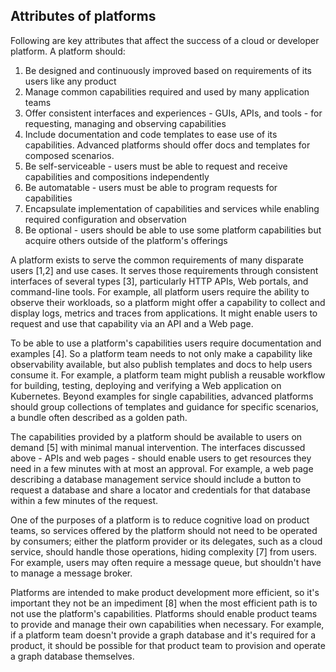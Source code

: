 ## Attributes of platforms

Following are key attributes that affect the success of a cloud or developer
platform. A platform should:

1. Be designed and continuously improved based on requirements of its users like any product
1. Manage common capabilities required and used by many application teams
1. Offer consistent interfaces and experiences - GUIs, APIs, and tools - for requesting, managing and observing capabilities
1. Include documentation and code templates to ease use of its capabilities.  Advanced platforms should offer docs and templates for composed scenarios.
1. Be self-serviceable - users must be able to request and receive capabilities and compositions independently
1. Be automatable - users must be able to program requests for capabilities
1. Encapsulate implementation of capabilities and services while enabling required configuration and observation
1. Be optional - users should be able to use some platform capabilities but acquire others outside of the platform's offerings

A platform exists to serve the common requirements of many disparate users [1,2]
and use cases. It serves those requirements through consistent interfaces of
several types [3], particularly HTTP APIs, Web portals, and command-line tools.
For example, all platform users require the ability to observe their workloads,
so a platform might offer a capability to collect and display logs, metrics and
traces from applications. It might enable users to request and use that
capability via an API and a Web page.

To be able to use a platform's capabilities users require documentation and
examples [4]. So a platform team needs to not only make a capability like
observability available, but also publish templates and docs to help users
consume it. For example, a platform team might publish a reusable workflow for
building, testing, deploying and verifying a Web application on Kubernetes.
Beyond examples for single capabilities, advanced platforms should group
collections of templates and guidance for specific scenarios, a bundle often
described as a golden path.

The capabilities provided by a platform should be available to users on demand
[5] with minimal manual intervention. The interfaces discussed above - APIs and
web pages - should enable users to get resources they need in a few minutes with
at most an approval. For example, a web page describing a database management
service should include a button to request a database and share a locator and
credentials for that database within a few minutes of the request.

One of the purposes of a platform is to reduce cognitive load on product teams,
so services offered by the platform should not need to be operated by consumers;
either the platform provider or its delegates, such as a cloud service, should
handle those operations, hiding complexity [7] from users. For example, users
may often require a message queue, but shouldn't have to manage a message
broker.

Platforms are intended to make product development more efficient, so it's
important they not be an impediment [8] when the most efficient path is to not
use the platform's capabilities. Platforms should enable product teams to
provide and manage their own capabilities when necessary. For example, if a
platform team doesn't provide a graph database and it's required for a product,
it should be possible for that product team to provision and operate a graph
database themselves.
